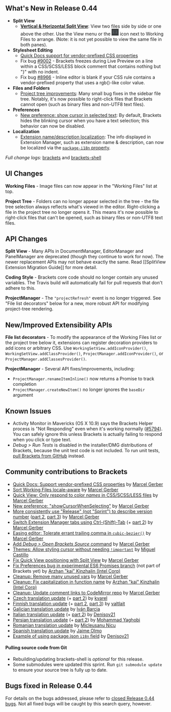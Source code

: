 What's New in Release 0.44
--------------------------
* **Split View**
    * **[Vertical & Horizontal Split View](https://trello.com/c/WLeAC84F/1290-splitview-landing-in-master)**: View two files side by side or one above the other. Use the View menu or the ![Split View icon](images/splitview-icon.png) icon next to Working Files to arrange. (Note: it is not yet possible to view the same file in both panes).
* **Stylesheet Editing**
    * [Quick Docs support for vendor-prefixed CSS properties](https://github.com/adobe/brackets/pull/8739)
    * Fix bug [#9002](https://github.com/adobe/brackets/issues/9002) - Brackets freezes during Live Preview on a line within a CSS/SCSS/LESS block comment that contains nothing but "}" with no indent.
    * Fix bug [#8966](https://github.com/adobe/brackets/issues/8966) - Inline editor is blank if your CSS rule contains a vendor-prefixed property that uses a rgb()-like color value.
* **Files and Folders**
    * [Project tree improvements](https://trello.com/c/R5VQiTnS/1353-project-manager-revamp): Many small bug fixes in the sidebar file tree. Notably, it's now possible to right-click files that Brackets cannot open (such as binary files and non-UTF8 text files).
* **Preferences**
    * [New preference: show cursor in selected text](https://github.com/adobe/brackets/pull/8972): By default, Brackets hides the blinking cursor when you have a text selection; this behavior can now be disabled.
* **Localization**
    * [Extension name/description localization](https://github.com/adobe/brackets/pull/8987): The info displayed in Extension Manager, such as extension name & description, can now be localized via the [`package-i18n` property](https://github.com/adobe/brackets/wiki/Extension-package-format#packagejson-format).


_Full change logs:_ [brackets](https://github.com/adobe/brackets/compare/release-0.43...release-0.44#commits_bucket) and [brackets-shell](https://github.com/adobe/brackets-shell/compare/release-0.43...release-0.44#commits_bucket)


UI Changes
----------
**Working Files** - Image files can now appear in the "Working Files" list at top.

**Project Tree** - Folders can no longer appear selected in the tree - the file tree selection always reflects what's viewed in the editor. Right-clicking a file in the project tree no longer opens it. This means it's now possible to right-click files that can't be opened, such as binary files or non-UTF8 text files.


API Changes
-----------
**Split View** - Many APIs in DocumentManager, EditorManager and PanelManager are deprecated (though they continue to work for now). The newer replacement APIs may not behave exactly the same. Read [[SplitView Extension Migration Guide]] for more detail.

**Coding Style** - Brackets core code should no longer contain any unused variables. The Travis build will automatically fail for pull requests that don't adhere to this.

**ProjectManager** - The `"projectRefresh"` event is no longer triggered. See "File list decorators" below for a new, more robust API for modifying project-tree rendering.

New/Improved Extensibility APIs
-------------------------------
**File list decorators** - To modify the appearance of the Working Files list or the project tree below it, extensions can register decoration providers to add icons or arbitrary CSS. Use `WorkingSetView.addIconProvider()`, `WorkingSetView.addClassProvider()`, `ProjectManager.addIconProvider()`, or `ProjectManager.addClassesProvider()`.

**ProjectManager** - Several API fixes/improvements, including:
* `ProjectManager.renameItemInline()` now returns a Promise to track completion
* `ProjectManager.createNewItem()` no longer ignores the `baseDir` argument


Known Issues
------------
* Activity Monitor in Mavericks (OS X 10.9) says the Brackets Helper process is "Not Responding" even when it's working normally ([#5794](https://github.com/adobe/brackets/issues/5794)). You can safely ignore this unless Brackets is actually failing to respond when you click or type text.
* _Debug > Run Tests_ is disabled in the installer/DMG distributions of Brackets, because the unit test code is not included. To run unit tests, [pull Brackets from GitHub](https://github.com/adobe/brackets/wiki/How-to-Hack-on-Brackets#wiki-getcode) instead.


Community contributions to Brackets
-----------------------------------
* [Quick Docs: Support vendor-prefixed CSS properties](https://github.com/adobe/brackets/pull/8739) by [Marcel Gerber](https://github.com/MarcelGerber)
* [Sort Working Files locale-aware](https://github.com/adobe/brackets/pull/8971) by [Marcel Gerber](https://github.com/MarcelGerber)
* [Quick View: Only respond to color _names_ in CSS/SCSS/LESS files](https://github.com/adobe/brackets/pull/8156) by [Marcel Gerber](https://github.com/MarcelGerber)
* [New preference: "showCursorWhenSelecting"](https://github.com/adobe/brackets/pull/8972) by [Marcel Gerber](https://github.com/MarcelGerber)
* [More consistently use "Release" (not "Sprint") to describe version number](https://github.com/adobe/brackets-shell/pull/462) ([part 2](https://github.com/adobe/brackets/pull/8680), [part 3](https://github.com/adobe/brackets-shell/pull/466)) by [Marcel Gerber](https://github.com/MarcelGerber)
* [Switch Extension Manager tabs using Ctrl-(Shift)-Tab](https://github.com/adobe/brackets/pull/8856) (+ [part 2](https://github.com/adobe/brackets/pull/9226)) by [Marcel Gerber](https://github.com/MarcelGerber)
* [Easing editor: Tolerate errant trailing comma in `cubic-bezier()`](https://github.com/adobe/brackets/pull/8910) by [Marcel Gerber](https://github.com/MarcelGerber)
* [Add _Debug > Open Brackets Source_ command](https://github.com/adobe/brackets/pull/8859) by [Marcel Gerber](https://github.com/MarcelGerber)
* [Themes: Allow styling cursor without needing `!important`](https://github.com/adobe/brackets/pull/9061) by [Miguel Castillo](https://github.com/MiguelCastillo)
* [Fix Quick View positioning with Split View](https://github.com/adobe/brackets/pull/8976) by [Marcel Gerber](https://github.com/MarcelGerber)
* [Fix Preferences bug in experimental ES6 Promises branch](https://github.com/adobe/brackets/pull/9047) (not part of Brackets yet) by [Arzhan "kai" Kinzhalin (Intel Corp)](https://github.com/busykai)
* [Cleanup: Remove many unused vars](https://github.com/adobe/brackets/pull/8954) by [Marcel Gerber](https://github.com/MarcelGerber)
* [Cleanup: Fix capitalization in function name](https://github.com/adobe/brackets/pull/9081) by [Arzhan "kai" Kinzhalin (Intel Corp)](https://github.com/busykai)
* [Cleanup: Update comment links to CodeMirror repo](https://github.com/adobe/brackets/pull/9407) by [Marcel Gerber](https://github.com/MarcelGerber)
* [Czech translation update](https://github.com/adobe/brackets/pull/8926) (+ [part 2](https://github.com/adobe/brackets/pull/9100)) by [kvarel](https://github.com/kvarel)
* [Finnish translation update](https://github.com/adobe/brackets/pull/8939) (+ [part 2](https://github.com/adobe/brackets/pull/9156), [part 3](https://github.com/adobe/brackets/pull/9391)) by [valtlait](https://github.com/valtlait)
* [Galician translation update](https://github.com/adobe/brackets/pull/9297) by [Iván Barcia](https://github.com/ivarcia)
* [Italian translation update](https://github.com/adobe/brackets/pull/8964) (+ [part 2](https://github.com/adobe/brackets/pull/9422)) by [Denisov21](https://github.com/Denisov21)
* [Persian translation update](https://github.com/adobe/brackets/pull/9105) (+ [part 2](https://github.com/adobe/brackets/pull/9390)) by [Mohammad Yaghobi](https://github.com/mohammadyaghobi)
* [Romanian translation update](https://github.com/adobe/brackets/pull/9116) by [Micleusanu Nicu](https://github.com/micnic)
* [Spanish translation update](https://github.com/adobe/brackets/pull/9078) by [Jaime Olmo](https://github.com/jamesxv7)
* [Example of using package.json `i18n` field](https://github.com/adobe/brackets/pull/8828) by [Denisov21](https://github.com/Denisov21)


#### Pulling source code from Git
* Rebuilding/updating brackets-shell is _optional_ for this release.
* Some submodules were updated this sprint. Run `git submodule update` to ensure your source tree is fully up to date.


Bugs fixed in Release 0.44
--------------------------
For details on the bugs addressed, please refer to [closed Release 0.44 bugs](https://github.com/adobe/brackets/issues?q=is%3Aclosed+milestone%3A%22Release+0.44%22). Not all fixed bugs will be caught by this search query, however.